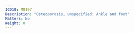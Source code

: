 ```yaml
---
ICD10: M8197
Description: "Osteoporosis, unspecified: Ankle and foot"
Matters: No
Weight: 0
---
```

